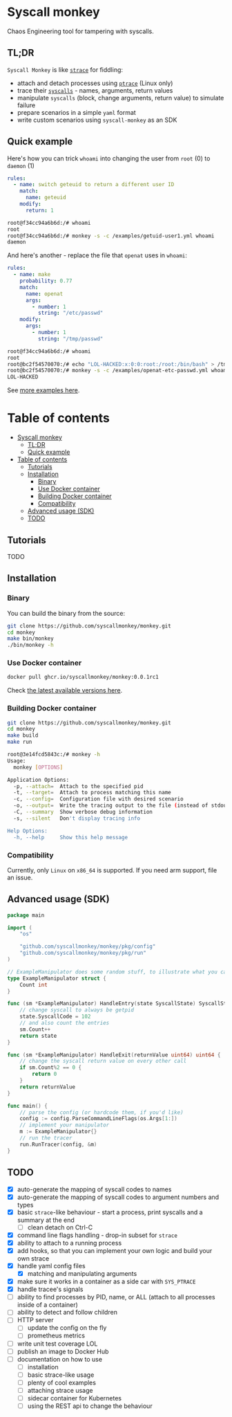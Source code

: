 # Syscall monkey

Chaos Engineering tool for tampering with syscalls.

## TL;DR

`Syscall Monkey` is like [`strace`](https://man7.org/linux/man-pages/man1/strace.1.html) for fiddling:

- attach and detach processes using [`ptrace`](https://man7.org/linux/man-pages/man2/ptrace.2.html) (Linux only)
- trace their [`syscalls`](https://man7.org/linux/man-pages/man2/syscalls.2.html) - names, arguments, return values
- manipulate `syscalls` (block, change arguments, return value) to simulate failure
- prepare scenarios in a simple `yaml` format
- write custom scenarios using `syscall-monkey` as an SDK

## Quick example

Here's how you can trick `whoami` into changing the user from `root` (0) to `daemon` (1)

```yaml
rules:
  - name: switch geteuid to return a different user ID
    match:
      name: geteuid
    modify:
      return: 1
```

```sh
root@f34cc94a6b6d:/# whoami
root
root@f34cc94a6b6d:/# monkey -s -c /examples/getuid-user1.yml whoami
daemon
```

And here's another - replace the file that `openat` uses in `whoami`:

```yaml
rules:
  - name: make
    probability: 0.77
    match:
      name: openat
      args:
        - number: 1
          string: "/etc/passwd"
    modify:
      args:
        - number: 1
          string: "/tmp/passwd"
```

```sh
root@f34cc94a6b6d:/# whoami
root
root@bc2f54570070:/# echo "LOL-HACKED:x:0:0:root:/root:/bin/bash" > /tmp/passwd
root@bc2f54570070:/# monkey -s -c /examples/openat-etc-passwd.yml whoami
LOL-HACKED
```

See [more examples here](./examples).

# Table of contents
- [Syscall monkey](#syscall-monkey)
  - [TL;DR](#tldr)
  - [Quick example](#quick-example)
- [Table of contents](#table-of-contents)
  - [Tutorials](#tutorials)
  - [Installation](#installation)
    - [Binary](#binary)
    - [Use Docker container](#use-docker-container)
    - [Building Docker container](#building-docker-container)
    - [Compatibility](#compatibility)
  - [Advanced usage (SDK)](#advanced-usage-sdk)
  - [TODO](#todo)


## Tutorials

TODO


## Installation

### Binary

You can build the binary from the source:

```sh
git clone https://github.com/syscallmonkey/monkey.git
cd monkey
make bin/monkey
./bin/monkey -h
```

### Use Docker container

```sh
docker pull ghcr.io/syscallmonkey/monkey:0.0.1rc1
```

Check [the latest available versions here](https://github.com/syscallmonkey/monkey/pkgs/container/monkey).


### Building Docker container

```sh
git clone https://github.com/syscallmonkey/monkey.git
cd monkey
make build
make run

root@3e14fcd5843c:/# monkey -h
Usage:
  monkey [OPTIONS]

Application Options:
  -p, --attach=  Attach to the specified pid
  -t, --target=  Attach to process matching this name
  -c, --config=  Configuration file with desired scenario
  -o, --output=  Write the tracing output to the file (instead of stdout)
  -C, --summary  Show verbose debug information
  -s, --silent   Don't display tracing info

Help Options:
  -h, --help     Show this help message
```

### Compatibility

Currently, only `Linux` on `x86_64` is supported. If you need arm support, file an issue.


## Advanced usage (SDK)

```go
package main

import (
	"os"

	"github.com/syscallmonkey/monkey/pkg/config"
	"github.com/syscallmonkey/monkey/pkg/run"
)

// ExampleManipulator does some random stuff, to illustrate what you can do
type ExampleManipulator struct {
	Count int
}

func (sm *ExampleManipulator) HandleEntry(state SyscallState) SyscallState {
	// change syscall to always be getpid
	state.SyscallCode = 102
	// and also count the entries
	sm.Count++
	return state
}

func (sm *ExampleManipulator) HandleExit(returnValue uint64) uint64 {
	// change the syscall return value on every other call
	if sm.Count%2 == 0 {
		return 0
	}
	return returnValue
}

func main() {
	// parse the config (or hardcode them, if you'd like)
	config := config.ParseCommandLineFlags(os.Args[1:])
	// implement your manipulator
	m := ExampleManipulator{}
	// run the tracer
	run.RunTracer(config, &m)
}
```

## TODO

- [x] auto-generate the mapping of syscall codes to names
- [x] auto-generate the mapping of syscall codes to argument numbers and types
- [x] basic `strace`-like behaviour - start a process, print syscalls and a summary at the end
  - [ ] clean detach on Ctrl-C
- [x] command line flags handling - drop-in subset for `strace`
- [x] ability to attach to a running process
- [x] add hooks, so that you can implement your own logic and build your own strace
- [x] handle yaml config files
  - [x] matching and manipulating arguments
- [x] make sure it works in a container as a side car with `SYS_PTRACE`
- [x] handle tracee's signals
- [ ] ability to find processes by PID, name, or ALL (attach to all processes inside of a container)
- [ ] ability to detect and follow children
- [ ] HTTP server
  - [ ] update the config on the fly
  - [ ] prometheus metrics
- [ ] write unit test coverage LOL
- [ ] publish an image to Docker Hub
- [ ] documentation on how to use
  - [ ] installation
  - [ ] basic strace-like usage
  - [ ] plenty of cool examples
  - [ ] attaching strace usage
  - [ ] sidecar container for Kubernetes
  - [ ] using the REST api to change the behaviour
